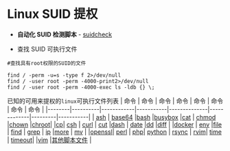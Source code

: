 ﻿# Linux SUID 提权
- **自动化 SUID 检测脚本** - [suidcheck](https://github.com/NongCloud/oscp-Learn/blob/master/Privilege-Escalation/SUID/suidcheck.sh)

- 查找 SUID 可执行文件
```
#查找具有root权限的SUID的文件

find / -perm -u=s -type f 2>/dev/null
find / -user root -perm -4000-print2>/dev/null
find / -user root -perm -4000-exec ls -ldb {} \;
```
已知的可用来提权的`linux`可执行文件列表
| 命令   | 命令     | 命令       | 命令      | 命令         | 命令        | 命令    | 命令      |
|--------|----------|------------|-----------|--------------|-------------|---------|-----------|
| [ash](https://github.com/NongCloud/oscp-Learn/blob/master/Privilege-Escalation/SUID/Details/ash.md) | [base64](https://github.com/NongCloud/oscp-Learn/blob/master/Privilege-Escalation/SUID/Details/base64.md)  |[bash](https://github.com/NongCloud/oscp-Learn/blob/master/Privilege-Escalation/SUID/Details/bash.md)  |[busybox](https://github.com/NongCloud/oscp-Learn/blob/master/Privilege-Escalation/SUID/Details/busybox.md) |[cat](https://github.com/NongCloud/oscp-Learn/blob/master/Privilege-Escalation/SUID/Details/cat.md)  | [chmod](https://github.com/NongCloud/oscp-Learn/blob/master/Privilege-Escalation/SUID/Details/chmod.md)  |[chown](https://github.com/NongCloud/oscp-Learn/blob/master/Privilege-Escalation/SUID/Details/chown.md)   |[chroot](https://github.com/NongCloud/oscp-Learn/blob/master/Privilege-Escalation/SUID/Details/chroot.md)|
|[cp](https://github.com/NongCloud/oscp-Learn/blob/master/Privilege-Escalation/SUID/Details/cp-move.md)| [csh](https://github.com/NongCloud/oscp-Learn/blob/master/Privilege-Escalation/SUID/Details/csh.md) | [curl](https://github.com/NongCloud/oscp-Learn/blob/master/Privilege-Escalation/SUID/Details/curl.md)  |  [cut](https://github.com/NongCloud/oscp-Learn/blob/master/Privilege-Escalation/SUID/Details/cut.md)  |[dash](https://github.com/NongCloud/oscp-Learn/blob/master/Privilege-Escalation/SUID/Details/dash.md)  | [date](https://github.com/NongCloud/oscp-Learn/blob/master/Privilege-Escalation/SUID/Details/date.md)   |[dd](https://github.com/NongCloud/oscp-Learn/blob/master/Privilege-Escalation/SUID/Details/dd.md)  |[diff](https://github.com/NongCloud/oscp-Learn/blob/master/Privilege-Escalation/SUID/Details/diff.md)  |
|[docker](https://github.com/NongCloud/oscp-Learn/blob/master/Privilege-Escalation/SUID/Details/docker.md)   | [env](https://github.com/NongCloud/oscp-Learn/blob/master/Privilege-Escalation/SUID/Details/env.md)       |[file](https://github.com/NongCloud/oscp-Learn/blob/master/Privilege-Escalation/SUID/Details/file.md)      | [find](https://github.com/NongCloud/oscp-Learn/blob/master/Privilege-Escalation/SUID/Details/find.md)    | [grep](https://github.com/NongCloud/oscp-Learn/blob/master/Privilege-Escalation/SUID/Details/grep.md)   | [ip](https://github.com/NongCloud/oscp-Learn/blob/master/Privilege-Escalation/SUID/Details/ip.md)      |[more](https://github.com/NongCloud/oscp-Learn/blob/master/Privilege-Escalation/SUID/Details/less-more.md) | [mv](https://github.com/NongCloud/oscp-Learn/blob/master/Privilege-Escalation/SUID/Details/cp-move.md) | 
|[openssl](https://github.com/NongCloud/oscp-Learn/blob/master/Privilege-Escalation/SUID/Details/openssl.md)|  [perl](https://github.com/NongCloud/oscp-Learn/blob/master/Privilege-Escalation/SUID/Details/python-perl-ruby-lua-etc.md)   | [php](https://github.com/NongCloud/oscp-Learn/blob/master/Privilege-Escalation/SUID/Details/php.md)| [python](https://github.com/NongCloud/oscp-Learn/blob/master/Privilege-Escalation/SUID/Details/python-perl-ruby-lua-etc.md)  | [rsync](https://github.com/NongCloud/oscp-Learn/blob/master/Privilege-Escalation/SUID/Details/rsync.md) | [rvim](https://github.com/NongCloud/oscp-Learn/blob/master/Privilege-Escalation/SUID/Details/rvim.md)| [time](https://github.com/NongCloud/oscp-Learn/blob/master/Privilege-Escalation/SUID/Details/time-timeout.md) | [timeout](https://github.com/NongCloud/oscp-Learn/blob/master/Privilege-Escalation/SUID/Details/time-timeout.md)|
|[vim](https://github.com/NongCloud/oscp-Learn/blob/master/Privilege-Escalation/SUID/Details/vim.md) |[其他脚本文件](https://github.com/NongCloud/oscp-Learn/blob/master/Privilege-Escalation/SUID/Details/other-script-file.md)   |

